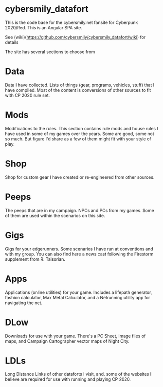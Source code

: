# cybersmily_datafort
This is the code base for the cybersmily.net fansite for Cyberpunk 2020/Red. This is an Angular SPA site.

See (wiki)(https://github.com/cybersmily/cybersmily_datafort/wiki) for details

The site has several sections to choose from 

# Data
Data I have collected. Lists of things (gear, programs, vehicles, stuff) that I have compiled. Most of the content is conversions of other sources to fit with CP 2020 rule set.

# Mods
Modifications to the rules. This section contains rule mods and house rules I have used in some of my games over the years. Some are good, some not so much. But figure I'd share as a few of them might fit with your style of play.

# Shop
Shop for custom gear I have created or re-engineered from other sources.

# Peeps
The peeps that are in my campaign. NPCs and PCs from my games. Some of them are used within the scenarios on this site.

# Gigs
Gigs for your edgerunners. Some scenarios I have run at conventions and with my group. You can also find here a news cast following the Firestorm supplement from R. Talsorian.

# Apps
Applications (online utilities) for your game. Includes a lifepath generator, fashion calculator, Max Metal Calculator, and a Netrunning utility app for navigating the net.

# DLow
Downloads for use with your game. There's a PC Sheet, image files of maps, and Campaign Cartographer vector maps of Night City.

# LDLs
Long Distance Links of other dataforts I visit, and. some of the websites I believe are required for use with running and playing CP 2020.
